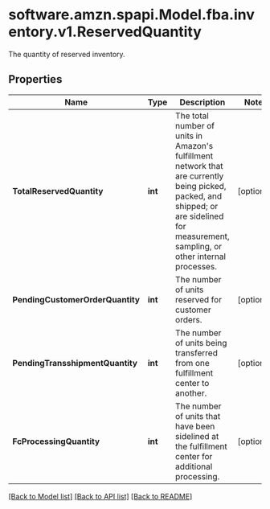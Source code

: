 # software.amzn.spapi.Model.fba.inventory.v1.ReservedQuantity
The quantity of reserved inventory.

## Properties

Name | Type | Description | Notes
------------ | ------------- | ------------- | -------------
**TotalReservedQuantity** | **int** | The total number of units in Amazon&#39;s fulfillment network that are currently being picked, packed, and shipped; or are sidelined for measurement, sampling, or other internal processes. | [optional] 
**PendingCustomerOrderQuantity** | **int** | The number of units reserved for customer orders. | [optional] 
**PendingTransshipmentQuantity** | **int** | The number of units being transferred from one fulfillment center to another. | [optional] 
**FcProcessingQuantity** | **int** | The number of units that have been sidelined at the fulfillment center for additional processing. | [optional] 

[[Back to Model list]](../README.md#documentation-for-models) [[Back to API list]](../README.md#documentation-for-api-endpoints) [[Back to README]](../README.md)

